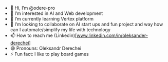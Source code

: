 - 👋 Hi, I’m @odere-pro
- 👀 I’m interested in AI and Web development
- 🌱 I’m currently learning Vertex platform
- 💞️ I’m looking to collaborate on AI start ups and fun project and way how can I automate/simplify my life with technology
- 📫 How to reach me (Linkedin)[www.linkedin.com/in/oleksander-derechei]
- 😄 Pronouns: Oleksandr Derechei
- ⚡ Fun fact: I like to play board games

<!---
odere-pro/odere-pro is a ✨ special ✨ repository because its `README.md` (this file) appears on your GitHub profile.
You can click the Preview link to take a look at your changes.
--->
